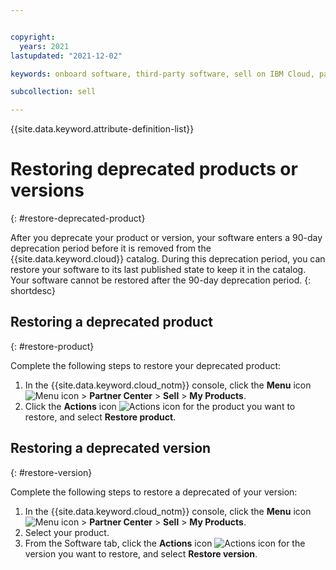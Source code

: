```yaml
---


copyright:
  years: 2021
lastupdated: "2021-12-02"

keywords: onboard software, third-party software, sell on IBM Cloud, partner center, catalog, restore

subcollection: sell

---
```


{{site.data.keyword.attribute-definition-list}}

# Restoring deprecated products or versions
{: #restore-deprecated-product}

After you deprecate your product or version, your software enters a 90-day deprecation period before it is removed from the {{site.data.keyword.cloud}} catalog. During this deprecation period, you can restore your software to its last published state to keep it in the catalog. Your software cannot be restored after the 90-day deprecation period. 
{: shortdesc}

## Restoring a deprecated product
{: #restore-product}

Complete the following steps to restore your deprecated product: 

1. In the {{site.data.keyword.cloud_notm}} console, click the **Menu** icon ![Menu icon](../icons/icon_hamburger.svg "Menu") > **Partner Center** > **Sell** > **My Products**.
1. Click the **Actions** icon ![Actions icon](../icons/actions-icon-vertical.svg "Actions") for the product you want to restore, and select **Restore product**. 

## Restoring a deprecated version
{: #restore-version}

Complete the following steps to restore a deprecated of your version: 

1. In the {{site.data.keyword.cloud_notm}} console, click the **Menu** icon ![Menu icon](../icons/icon_hamburger.svg "Menu") > **Partner Center** > **Sell** > **My Products**.
1. Select your product. 
1. From the Software tab, click the **Actions** icon ![Actions icon](../icons/actions-icon-vertical.svg "Actions") for the version you want to restore, and select **Restore version**.
